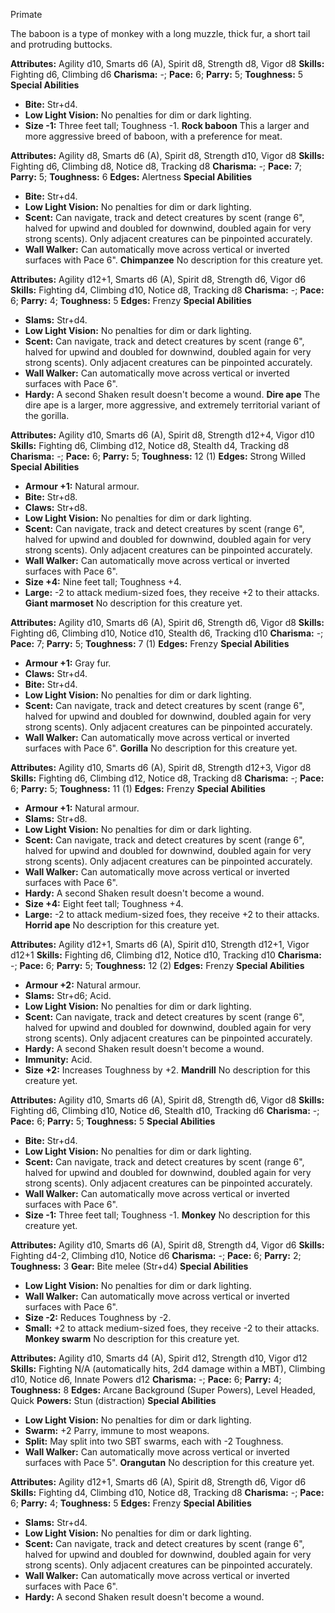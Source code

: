 Primate

The baboon is a type of monkey with a long muzzle, thick fur, a short
tail and protruding buttocks.

**Attributes:** Agility d10, Smarts d6 (A), Spirit d8, Strength d8,
Vigor d8
**Skills:** Fighting d6, Climbing d6
**Charisma:** -; **Pace:** 6; **Parry:** 5; **Toughness:** 5
**Special Abilities**
- **Bite:** Str+d4.
- **Low Light Vision:** No penalties for dim or dark lighting.
- **Size -1:** Three feet tall; Toughness -1.
**Rock baboon**
This a larger and more aggressive breed of baboon, with a preference
for meat.

**Attributes:** Agility d8, Smarts d6 (A), Spirit d8, Strength d10,
Vigor d8
**Skills:** Fighting d6, Climbing d8, Notice d8, Tracking d8
**Charisma:** -; **Pace:** 7; **Parry:** 5; **Toughness:** 6
**Edges:** Alertness
**Special Abilities**
- **Bite:** Str+d4.
- **Low Light Vision:** No penalties for dim or dark lighting.
- **Scent:** Can navigate, track and detect creatures by scent (range
6", halved for upwind and doubled for downwind, doubled again for very
strong scents). Only adjacent creatures can be pinpointed accurately.
- **Wall Walker:** Can automatically move across vertical or inverted
surfaces with Pace 6".
**Chimpanzee**
No description for this creature yet.

**Attributes:** Agility d12+1, Smarts d6 (A), Spirit d8, Strength d6,
Vigor d6
**Skills:** Fighting d4, Climbing d10, Notice d8, Tracking d8
**Charisma:** -; **Pace:** 6; **Parry:** 4; **Toughness:** 5
**Edges:** Frenzy
**Special Abilities**
- **Slams:** Str+d4.
- **Low Light Vision:** No penalties for dim or dark lighting.
- **Scent:** Can navigate, track and detect creatures by scent (range
6", halved for upwind and doubled for downwind, doubled again for very
strong scents). Only adjacent creatures can be pinpointed accurately.
- **Wall Walker:** Can automatically move across vertical or inverted
surfaces with Pace 6".
- **Hardy:** A second Shaken result doesn't become a wound.
**Dire ape**
The dire ape is a larger, more aggressive, and extremely territorial
variant of the gorilla.

**Attributes:** Agility d10, Smarts d6 (A), Spirit d8, Strength d12+4,
Vigor d10
**Skills:** Fighting d6, Climbing d12, Notice d8, Stealth d4, Tracking
d8
**Charisma:** -; **Pace:** 6; **Parry:** 5; **Toughness:** 12 (1)
**Edges:** Strong Willed
**Special Abilities**
- **Armour +1:** Natural armour.
- **Bite:** Str+d8.
- **Claws:** Str+d8.
- **Low Light Vision:** No penalties for dim or dark lighting.
- **Scent:** Can navigate, track and detect creatures by scent (range
6", halved for upwind and doubled for downwind, doubled again for very
strong scents). Only adjacent creatures can be pinpointed accurately.
- **Wall Walker:** Can automatically move across vertical or inverted
surfaces with Pace 6".
- **Size +4:** Nine feet tall; Toughness +4.
- **Large:** -2 to attack medium-sized foes, they receive +2 to their
attacks.
**Giant marmoset**
No description for this creature yet.

**Attributes:** Agility d10, Smarts d6 (A), Spirit d6, Strength d6,
Vigor d8
**Skills:** Fighting d6, Climbing d10, Notice d10, Stealth d6, Tracking
d10
**Charisma:** -; **Pace:** 7; **Parry:** 5; **Toughness:** 7 (1)
**Edges:** Frenzy
**Special Abilities**
- **Armour +1:** Gray fur.
- **Claws:** Str+d4.
- **Bite:** Str+d4.
- **Low Light Vision:** No penalties for dim or dark lighting.
- **Scent:** Can navigate, track and detect creatures by scent (range
6", halved for upwind and doubled for downwind, doubled again for very
strong scents). Only adjacent creatures can be pinpointed accurately.
- **Wall Walker:** Can automatically move across vertical or inverted
surfaces with Pace 6".
**Gorilla**
No description for this creature yet.

**Attributes:** Agility d10, Smarts d6 (A), Spirit d8, Strength d12+3,
Vigor d8
**Skills:** Fighting d6, Climbing d12, Notice d8, Tracking d8
**Charisma:** -; **Pace:** 6; **Parry:** 5; **Toughness:** 11 (1)
**Edges:** Frenzy
**Special Abilities**
- **Armour +1:** Natural armour.
- **Slams:** Str+d8.
- **Low Light Vision:** No penalties for dim or dark lighting.
- **Scent:** Can navigate, track and detect creatures by scent (range
6", halved for upwind and doubled for downwind, doubled again for very
strong scents). Only adjacent creatures can be pinpointed accurately.
- **Wall Walker:** Can automatically move across vertical or inverted
surfaces with Pace 6".
- **Hardy:** A second Shaken result doesn't become a wound.
- **Size +4:** Eight feet tall; Toughness +4.
- **Large:** -2 to attack medium-sized foes, they receive +2 to their
attacks.
**Horrid ape**
No description for this creature yet.

**Attributes:** Agility d12+1, Smarts d6 (A), Spirit d10, Strength
d12+1, Vigor d12+1
**Skills:** Fighting d6, Climbing d12, Notice d10, Tracking d10
**Charisma:** -; **Pace:** 6; **Parry:** 5; **Toughness:** 12 (2)
**Edges:** Frenzy
**Special Abilities**
- **Armour +2:** Natural armour.
- **Slams:** Str+d6; Acid.
- **Low Light Vision:** No penalties for dim or dark lighting.
- **Scent:** Can navigate, track and detect creatures by scent (range
6", halved for upwind and doubled for downwind, doubled again for very
strong scents). Only adjacent creatures can be pinpointed accurately.
- **Hardy:** A second Shaken result doesn't become a wound.
- **Immunity:** Acid.
- **Size +2:** Increases Toughness by +2.
**Mandrill**
No description for this creature yet.

**Attributes:** Agility d10, Smarts d6 (A), Spirit d8, Strength d6,
Vigor d8
**Skills:** Fighting d6, Climbing d10, Notice d6, Stealth d10, Tracking
d6
**Charisma:** -; **Pace:** 6; **Parry:** 5; **Toughness:** 5
**Special Abilities**
- **Bite:** Str+d4.
- **Low Light Vision:** No penalties for dim or dark lighting.
- **Scent:** Can navigate, track and detect creatures by scent (range
6", halved for upwind and doubled for downwind, doubled again for very
strong scents). Only adjacent creatures can be pinpointed accurately.
- **Wall Walker:** Can automatically move across vertical or inverted
surfaces with Pace 6".
- **Size -1:** Three feet tall; Toughness -1.
**Monkey**
No description for this creature yet.

**Attributes:** Agility d10, Smarts d6 (A), Spirit d8, Strength d4,
Vigor d6
**Skills:** Fighting d4-2, Climbing d10, Notice d6
**Charisma:** -; **Pace:** 6; **Parry:** 2; **Toughness:** 3
**Gear:** Bite melee (Str+d4)
**Special Abilities**
- **Low Light Vision:** No penalties for dim or dark lighting.
- **Wall Walker:** Can automatically move across vertical or inverted
surfaces with Pace 6".
- **Size -2:** Reduces Toughness by -2.
- **Small:** +2 to attack medium-sized foes, they receive -2 to their
attacks.
**Monkey swarm**
No description for this creature yet.

**Attributes:** Agility d10, Smarts d4 (A), Spirit d12, Strength d10,
Vigor d12
**Skills:** Fighting N/A (automatically hits, 2d4 damage within a MBT),
Climbing d10, Notice d6, Innate Powers d12
**Charisma:** -; **Pace:** 6; **Parry:** 4; **Toughness:** 8
**Edges:** Arcane Background (Super Powers), Level Headed, Quick
**Powers:** Stun (distraction)
**Special Abilities**
- **Low Light Vision:** No penalties for dim or dark lighting.
- **Swarm:** +2 Parry, immune to most weapons.
- **Split:** May split into two SBT swarms, each with -2 Toughness.
- **Wall Walker:** Can automatically move across vertical or inverted
surfaces with Pace 5".
**Orangutan**
No description for this creature yet.

**Attributes:** Agility d12+1, Smarts d6 (A), Spirit d8, Strength d6,
Vigor d6
**Skills:** Fighting d4, Climbing d10, Notice d8, Tracking d8
**Charisma:** -; **Pace:** 6; **Parry:** 4; **Toughness:** 5
**Edges:** Frenzy
**Special Abilities**
- **Slams:** Str+d4.
- **Low Light Vision:** No penalties for dim or dark lighting.
- **Scent:** Can navigate, track and detect creatures by scent (range
6", halved for upwind and doubled for downwind, doubled again for very
strong scents). Only adjacent creatures can be pinpointed accurately.
- **Wall Walker:** Can automatically move across vertical or inverted
surfaces with Pace 6".
- **Hardy:** A second Shaken result doesn't become a wound.

